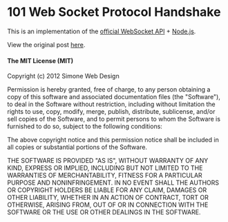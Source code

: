 # 101 Web Socket Protocol Handshake

This is an implementation of the 
[official WebSocket API](http://dev.w3.org/html5/websockets/) +
[Node.js](http://nodejs.org/).

View the original post 
[here](http://simonewebdesign.it/blog/101-web-socket-protocol-handshake-a-pragmatic-guide).

#### The MIT License (MIT)

Copyright (c) 2012 Simone Web Design

Permission is hereby granted, free of charge, to any person obtaining a copy of this software and associated documentation files (the "Software"), to deal in the Software without restriction, including without limitation the rights to use, copy, modify, merge, publish, distribute, sublicense, and/or sell copies of the Software, and to permit persons to whom the Software is furnished to do so, subject to the following conditions:

The above copyright notice and this permission notice shall be included in all copies or substantial portions of the Software.

THE SOFTWARE IS PROVIDED "AS IS", WITHOUT WARRANTY OF ANY KIND, EXPRESS OR IMPLIED, INCLUDING BUT NOT LIMITED TO THE WARRANTIES OF MERCHANTABILITY, FITNESS FOR A PARTICULAR PURPOSE AND NONINFRINGEMENT. IN NO EVENT SHALL THE AUTHORS OR COPYRIGHT HOLDERS BE LIABLE FOR ANY CLAIM, DAMAGES OR OTHER LIABILITY, WHETHER IN AN ACTION OF CONTRACT, TORT OR OTHERWISE, ARISING FROM, OUT OF OR IN CONNECTION WITH THE SOFTWARE OR THE USE OR OTHER DEALINGS IN THE SOFTWARE.
